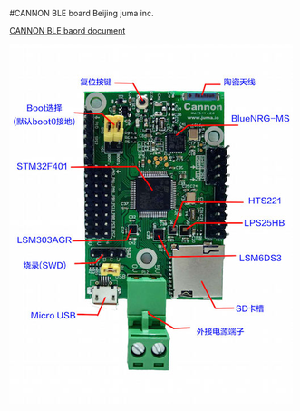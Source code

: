 #CANNON BLE board
Beijing juma inc.

[CANNON BLE baord document](http://www.juma.io/cannon.html)

![CANNON](cannon_intro.jpg)

